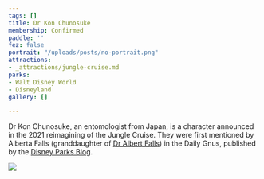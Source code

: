 ```yaml
---
tags: []
title: Dr Kon Chunosuke
membership: Confirmed
paddle: ''
fez: false
portrait: "/uploads/posts/no-portrait.png"
attractions:
- _attractions/jungle-cruise.md
parks:
- Walt Disney World
- Disneyland
gallery: []

---
```

Dr Kon Chunosuke, an entomologist from Japan, is a character announced in the 2021 reimagining of the Jungle Cruise. They were first mentioned by Alberta Falls (granddaughter of [Dr Albert Falls](/sea/members/dr-albert-falls)) in the Daily Gnus, published by the [Disney Parks Blog](https://disneyparks.disney.go.com/blog/2021/03/jungle-cruise-adds-new-characters-mischievous-wildlife-and-skipper-humor-to-classic-attraction/).

![](/uploads/posts/tdga02938402934802394820394823.jpeg)